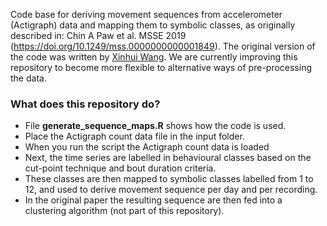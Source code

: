 Code base for deriving movement sequences from accelerometer (Actigraph) data and mapping them to symbolic classes, as originally described in: Chin A Paw et al. MSSE 2019 (https://doi.org/10.1249/mss.0000000000001849). The original version of the code was written by [Xinhui Wang](https://www.researchgate.net/profile/Xinhui_Wang5). We are currently improving this repository to become more flexible to alternative ways of pre-processing the data.

### What does this repository do?
- File **generate_sequence_maps.R** shows how the code is used.
- Place the Actigraph count data file in the input folder.
- When you run the script the Actigraph count data is loaded
- Next, the time series are labelled in behavioural classes based on the cut-point technique and bout duration criteria.
- These classes are then mapped to symbolic classes labelled from 1 to 12, and used to derive movement sequence per day and per recording. 
- In the original paper the resulting sequence are then fed into a clustering algorithm (not part of this repository).
